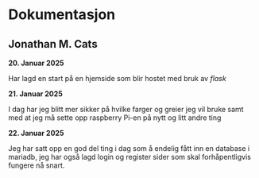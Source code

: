 # Dokumentasjon
## Jonathan M. Cats

**20. Januar 2025**

Har lagd en start på en hjemside som blir hostet med bruk av *flask*

**21. Januar 2025**

I dag har jeg blitt mer sikker på hvilke farger og greier jeg vil bruke samt med at jeg må sette opp raspberry Pi-en på nytt og litt andre ting

**22. Januar 2025**

Jeg har satt opp en god del ting i dag som å endelig fått inn en database i mariadb, jeg har også lagd login og register sider som skal forhåpentligvis fungere nå snart. 